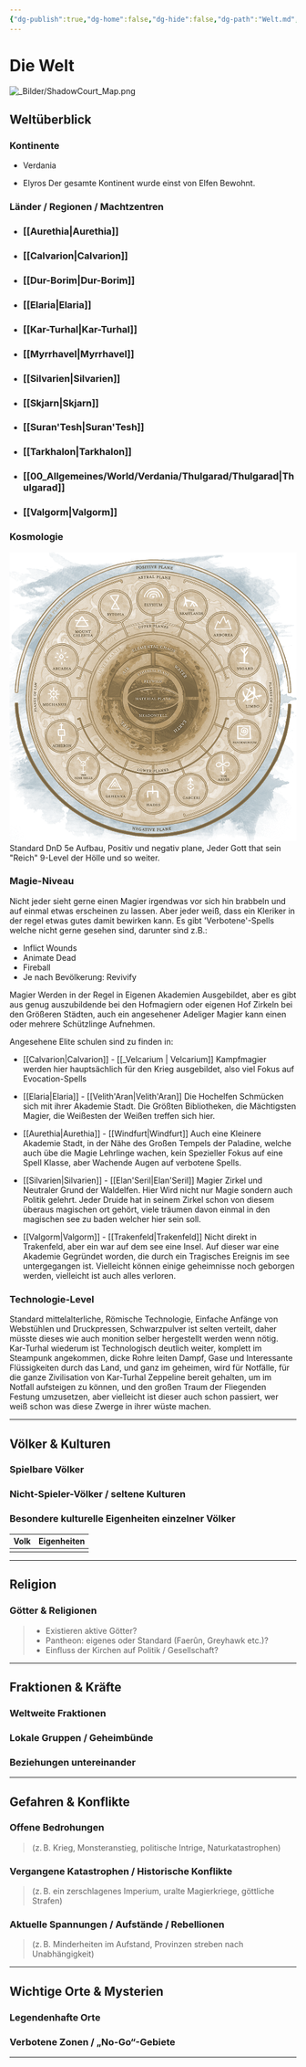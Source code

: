 ```yaml
---
{"dg-publish":true,"dg-home":false,"dg-hide":false,"dg-path":"Welt.md","dg-pinned":true,"tags":["world"],"permalink":"/welt/","pinned":true,"dgPassFrontmatter":true}
---
```



# **Die Welt**

![_Bilder/ShadowCourt_Map.png](/img/user/_Bilder/ShadowCourt_Map.png)

## **Weltüberblick**

### **Kontinente**

- Verdania
	
	

- Elyros
	Der gesamte Kontinent wurde einst von Elfen Bewohnt.
	

### **Länder / Regionen / Machtzentren**

- ### **[[Aurethia\|Aurethia]]**
- ### **[[Calvarion\|Calvarion]]**
- ### **[[Dur-Borim\|Dur-Borim]]**
- ### **[[Elaria\|Elaria]]**
- ### **[[Kar-Turhal\|Kar-Turhal]]**
- ### **[[Myrrhavel\|Myrrhavel]]**
- ### **[[Silvarien\|Silvarien]]**
- ### **[[Skjarn\|Skjarn]]**
- ### **[[Suran'Tesh\|Suran'Tesh]]**
- ### **[[Tarkhalon\|Tarkhalon]]**
- ### **[[00_Allgemeines/World/Verdania/Thulgarad/Thulgarad\|Thulgarad]]**
- ### **[[Valgorm\|Valgorm]]**


### **Kosmologie**


![appplanes2.png](/img/user/_Bilder/appplanes2.png)
Standard DnD 5e Aufbau, Positiv und negativ plane, Jeder Gott that sein "Reich" 9-Level der Hölle und so weiter.


### **Magie-Niveau**

Nicht jeder sieht gerne einen Magier irgendwas vor sich hin brabbeln und auf einmal etwas erscheinen zu lassen. Aber jeder weiß, dass ein Kleriker in der regel etwas gutes damit bewirken kann.
Es gibt 'Verbotene'-Spells welche nicht gerne gesehen sind, darunter sind z.B.:
- Inflict Wounds
- Animate Dead
- Fireball
- Je nach Bevölkerung: Revivify

Magier Werden in der Regel in Eigenen Akademien Ausgebildet, aber es gibt aus genug auszubildende bei den Hofmagiern oder eigenen Hof Zirkeln bei den Größeren Städten, auch ein angesehener Adeliger Magier kann einen oder mehrere Schützlinge Aufnehmen.

Angesehene Elite schulen sind zu finden in:
- [[Calvarion\|Calvarion]] - [[_Velcarium \| Velcarium]]
	Kampfmagier werden hier hauptsächlich für den Krieg ausgebildet, also viel Fokus auf Evocation-Spells

- [[Elaria\|Elaria]] - [[Velith'Aran\|Velith'Aran]]
	Die Hochelfen Schmücken sich mit ihrer Akademie Stadt. Die Größten Bibliotheken, die Mächtigsten Magier, die Weißesten der Weißen treffen sich hier.

- [[Aurethia\|Aurethia]] - [[Windfurt\|Windfurt]]
	Auch eine Kleinere Akademie Stadt, in der Nähe des Großen Tempels der Paladine, welche auch übe die Magie Lehrlinge wachen, kein Spezieller Fokus auf eine Spell Klasse, aber Wachende Augen auf verbotene Spells.

- [[Silvarien\|Silvarien]] -  [[Elan'Seril\|Elan'Seril]]
	Magier Zirkel und Neutraler Grund der Waldelfen. Hier Wird nicht nur Magie sondern auch Politik gelehrt. Jeder Druide hat in seinem Zirkel schon von diesem überaus magischen ort gehört, viele träumen davon einmal in den magischen see zu baden welcher hier sein soll.

- [[Valgorm\|Valgorm]] - [[Trakenfeld\|Trakenfeld]]
	Nicht direkt in Trakenfeld, aber ein war auf dem see eine Insel. Auf dieser war eine Akademie Gegründet worden, die durch ein Tragisches Ereignis im see untergegangen ist. Vielleicht können einige geheimnisse noch geborgen werden, vielleicht ist auch alles verloren.


### **Technologie-Level**

Standard mittelalterliche, Römische Technologie, Einfache Anfänge von Webstühlen und Druckpressen, Schwarzpulver ist selten verteilt, daher müsste dieses wie auch monition selber hergestellt werden wenn nötig.
Kar-Turhal wiederum ist Technologisch deutlich weiter, komplett im Steampunk angekommen, dicke Rohre leiten Dampf, Gase und Interessante Flüssigkeiten durch das Land, und ganz im geheimen, wird für Notfälle, für die ganze Zivilisation von Kar-Turhal Zeppeline bereit gehalten, um im Notfall aufsteigen zu können, und den großen Traum der Fliegenden Festung umzusetzen, aber vielleicht ist dieser auch schon passiert, wer weiß schon was diese Zwerge in ihrer wüste machen. 

----

## **Völker & Kulturen**

### Spielbare Völker


### Nicht-Spieler-Völker / seltene Kulturen


### Besondere kulturelle Eigenheiten einzelner Völker

| Volk | Eigenheiten |
| ---- | ----------- |
|      |             |

---

## **Religion**

### Götter & Religionen

>- Existieren aktive Götter?
>- Pantheon: eigenes oder Standard (Faerûn, Greyhawk etc.)?
>- Einfluss der Kirchen auf Politik / Gesellschaft?


---

## **Fraktionen & Kräfte**

### Weltweite Fraktionen


### Lokale Gruppen / Geheimbünde


### Beziehungen untereinander


--- 

## **Gefahren & Konflikte**

### Offene Bedrohungen

> (z. B. Krieg, Monsteranstieg, politische Intrige, Naturkatastrophen)


### Vergangene Katastrophen / Historische Konflikte

> (z. B. ein zerschlagenes Imperium, uralte Magierkriege, göttliche Strafen)


### Aktuelle Spannungen / Aufstände / Rebellionen

> (z. B. Minderheiten im Aufstand, Provinzen streben nach Unabhängigkeit)


---

## **Wichtige Orte & Mysterien**

### Legendenhafte Orte


### Verbotene Zonen / „No-Go“-Gebiete


--- 

